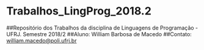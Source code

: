 # Trabalhos_LingProg_2018.2
##Repositório dos Trabalhos da disciplina de Linguagens de Programação - UFRJ. Semestre 2018/2
##Aluno: William Barbosa de Macedo
##Contato: william.macedo@poli.ufrj.br
